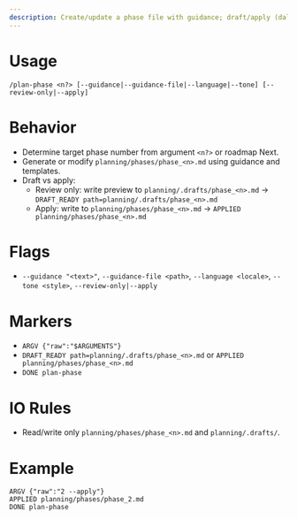 ```yaml
---
description: Create/update a phase file with guidance; draft/apply (dalton-2)
---
```


# Usage

`/plan-phase <n?> [--guidance|--guidance-file|--language|--tone] [--review-only|--apply]`

# Behavior

- Determine target phase number from argument `<n?>` or roadmap Next.
- Generate or modify `planning/phases/phase_<n>.md` using guidance and templates.
- Draft vs apply:
  - Review only: write preview to `planning/.drafts/phase_<n>.md` → `DRAFT_READY path=planning/.drafts/phase_<n>.md`
  - Apply: write to `planning/phases/phase_<n>.md` → `APPLIED planning/phases/phase_<n>.md`

# Flags

- `--guidance "<text>"`, `--guidance-file <path>`, `--language <locale>`, `--tone <style>`, `--review-only|--apply`

# Markers

- `ARGV {"raw":"$ARGUMENTS"}`
- `DRAFT_READY path=planning/.drafts/phase_<n>.md` or `APPLIED planning/phases/phase_<n>.md`
- `DONE plan-phase`

# IO Rules

- Read/write only `planning/phases/phase_<n>.md` and `planning/.drafts/`.

# Example

```
ARGV {"raw":"2 --apply"}
APPLIED planning/phases/phase_2.md
DONE plan-phase
```